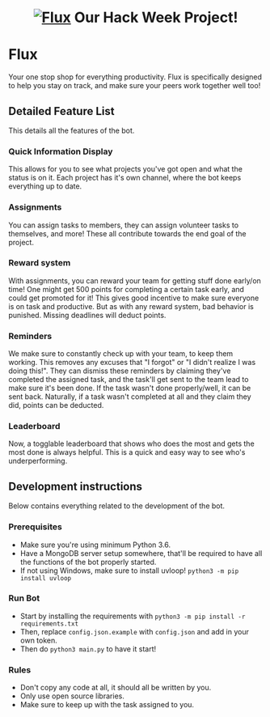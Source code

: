 <h1 align="center">
  <br>
  <a href="https://github.com/Priultimus/flux-discordbot"><img src="https://cdn.discordapp.com/attachments/552561760566116382/592807212485836811/hack_wump_ship.png" alt="Flux"></a>
   Our Hack Week Project! </br>
</h1>


# Flux

Your one stop shop for everything productivity. Flux is specifically designed to help you stay on track, and make sure your peers work together well too!



## Detailed Feature List 

This details all the features of the bot. 


### Quick Information Display

This allows for you to see what projects you've got open and what the status is on it.
Each project has it's own channel, where the bot keeps everything up to date.

### Assignments 

You can assign tasks to members, they can assign volunteer tasks to themselves, and more! These all contribute towards the end goal of the project.

### Reward system

With assignments, you can reward your team for getting stuff done early/on time! One might get 500 points for completing a certain task early, and could get promoted for it!
This gives good incentive to make sure everyone is on task and productive. But as with any reward system, bad behavior is punished. Missing deadlines will deduct points.

### Reminders

We make sure to constantly check up with your team, to keep them working. This removes any excuses that "I forgot" or "I didn't realize I was doing this!".
They can dismiss these reminders by claiming they've completed the assigned task, and the task'll get sent to the team lead to make sure it's been done.
If the task wasn't done properly/well, it can be sent back. Naturally, if a task wasn't completed at all and they claim they did, points can be deducted.

### Leaderboard

Now, a togglable leaderboard that shows who does the most and gets the most done is always helpful. This is a quick and easy way to see who's underperforming.



## Development instructions

Below contains everything related to the development of the bot.


### Prerequisites

- Make sure you're using minimum Python 3.6.
- Have a MongoDB server setup somewhere, that'll be required to have all the functions of the bot properly started.
- If not using Windows, make sure to install uvloop! `python3 -m pip install uvloop`

### Run Bot

- Start by installing the requirements with `python3 -m pip install -r requirements.txt`
- Then, replace `config.json.example` with `config.json` and add in your own token.
- Then do `python3 main.py` to have it start!

### Rules

- Don't copy any code at all, it should all be written by you.
- Only use open source libraries.
- Make sure to keep up with the task assigned to you.